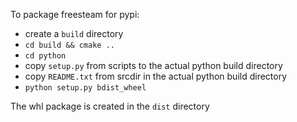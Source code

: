 To package freesteam for pypi:

* create a `build` directory
* `cd build && cmake ..`
* `cd python`
* copy `setup.py` from scripts to the actual python build directory
* copy `README.txt` from srcdir in the actual python build directory
* `python setup.py bdist_wheel` 

The whl package is created in the `dist` directory
